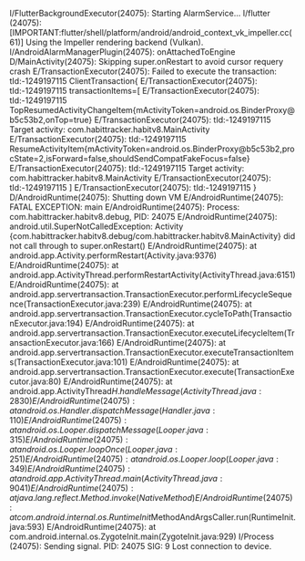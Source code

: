 I/FlutterBackgroundExecutor(24075): Starting AlarmService...
I/flutter (24075): [IMPORTANT:flutter/shell/platform/android/android_context_vk_impeller.cc(61)] Using the Impeller rendering backend (Vulkan).
I/AndroidAlarmManagerPlugin(24075): onAttachedToEngine
D/MainActivity(24075): Skipping super.onRestart to avoid cursor requery crash
E/TransactionExecutor(24075): Failed to execute the transaction: tId:-1249197115 ClientTransaction{
E/TransactionExecutor(24075): tId:-1249197115   transactionItems=[
E/TransactionExecutor(24075): tId:-1249197115     TopResumedActivityChangeItem{mActivityToken=android.os.BinderProxy@b5c53b2,onTop=true}
E/TransactionExecutor(24075): tId:-1249197115     Target activity: com.habittracker.habitv8.MainActivity
E/TransactionExecutor(24075): tId:-1249197115     ResumeActivityItem{mActivityToken=android.os.BinderProxy@b5c53b2,procState=2,isForward=false,shouldSendCompatFakeFocus=false}
E/TransactionExecutor(24075): tId:-1249197115     Target activity: com.habittracker.habitv8.MainActivity
E/TransactionExecutor(24075): tId:-1249197115   ]
E/TransactionExecutor(24075): tId:-1249197115 }
D/AndroidRuntime(24075): Shutting down VM
E/AndroidRuntime(24075): FATAL EXCEPTION: main
E/AndroidRuntime(24075): Process: com.habittracker.habitv8.debug, PID: 24075
E/AndroidRuntime(24075): android.util.SuperNotCalledException: Activity {com.habittracker.habitv8.debug/com.habittracker.habitv8.MainActivity} did not call through to super.onRestart()
E/AndroidRuntime(24075):        at android.app.Activity.performRestart(Activity.java:9376)
E/AndroidRuntime(24075):        at android.app.ActivityThread.performRestartActivity(ActivityThread.java:6151)
E/AndroidRuntime(24075):        at android.app.servertransaction.TransactionExecutor.performLifecycleSequence(TransactionExecutor.java:239)
E/AndroidRuntime(24075):        at android.app.servertransaction.TransactionExecutor.cycleToPath(TransactionExecutor.java:194)
E/AndroidRuntime(24075):        at android.app.servertransaction.TransactionExecutor.executeLifecycleItem(TransactionExecutor.java:166)
E/AndroidRuntime(24075):        at android.app.servertransaction.TransactionExecutor.executeTransactionItems(TransactionExecutor.java:101)
E/AndroidRuntime(24075):        at android.app.servertransaction.TransactionExecutor.execute(TransactionExecutor.java:80)
E/AndroidRuntime(24075):        at android.app.ActivityThread$H.handleMessage(ActivityThread.java:2830)
E/AndroidRuntime(24075):        at android.os.Handler.dispatchMessage(Handler.java:110)
E/AndroidRuntime(24075):        at android.os.Looper.dispatchMessage(Looper.java:315)
E/AndroidRuntime(24075):        at android.os.Looper.loopOnce(Looper.java:251)
E/AndroidRuntime(24075):        at android.os.Looper.loop(Looper.java:349)
E/AndroidRuntime(24075):        at android.app.ActivityThread.main(ActivityThread.java:9041)
E/AndroidRuntime(24075):        at java.lang.reflect.Method.invoke(Native Method)
E/AndroidRuntime(24075):        at com.android.internal.os.RuntimeInit$MethodAndArgsCaller.run(RuntimeInit.java:593)
E/AndroidRuntime(24075):        at com.android.internal.os.ZygoteInit.main(ZygoteInit.java:929)
I/Process (24075): Sending signal. PID: 24075 SIG: 9
Lost connection to device.